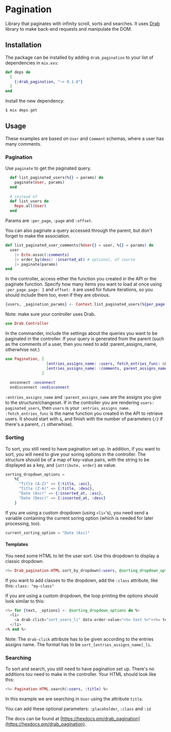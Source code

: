 # Pagination

Library that paginates with infinity scroll, sorts and searches. It uses [Drab](https://github.com/grych/drab) library to make back-end requests and manipulate the DOM.

## Installation

The package can be installed by adding `drab_pagination` to your list of dependencies in `mix.exs`:

```elixir
def deps do
  [
    {:drab_pagination, "~> 0.1.0"}
  ]
end
```

Install the new dependency:
```elixir
$ mix deps.get
```

## Usage

These examples are based on `User` and `Comment` schemas, where a user has many comments.

### Pagination

Use `paginate` to get the paginated query.
```elixir
  def list_paginated_users(%{} = params) do
    paginate(User, params)
  end
  
  # instead of
  def list_users do
    Repo.all(User)
  end
```
Params are `:per_page`, `:page` and `:offset`.

You can also paginate a query accessed through the parent, but don't forget to make the association.
```elixir
def list_paginated_user_comments(%User{} = user, %{} = params) do
  user
    |> Ecto.assoc(:comments)
    |> order_by(desc: :inserted_at) # optional, of course
    |> paginate(params)
end
```

In the controller, access either the function you created in the API or the paginate function. Specify how many items you want to load at once using `:per_page`. `page: 1` and `offset: 0` are used for future iterations, so you should include them too, even if they are obvious.
```elixir
{users, _pagination_params} <- Context.list_paginated_users(%{per_page: 5, page: 1, offset: 0})
```

Note: make sure your controller uses Drab.
```elixir
use Drab.Controller
```

In the commander, include the settings about the queries you want to be paginated in the controller. If your query is generated from the parent (such as the comments of a user, then you need to add :parent_assigns_name, otherwhise not.)
```elixir
use Pagination, [
                  [entries_assigns_name: :users, fetch_entries_func: &Context.list_paginated_users/1],
                  [entries_assigns_name: :comments, parent_assigns_name: :user, fetch_entries_func: &Context.list_paginated_user_comments/2]
                ]
  
  onconnect :onconnect
  ondisconnect :ondisconnect
```
`:entries_assigns_name` and `:parent_assigns_name` are the assigns you give to the structure/changeset. If in the controller you are rendering `users: paginated_users`, then `users` is your `:entries_assigns_name`.
`:fetch_entries_func` is the name function you created in the API to retrieve users. It should start with `&`, and finish with the number of parameters (`/2` if there's a parent, `/1` otherwhise). 

### Sorting

To sort, you still need to have pagination set up.
In addition, if you want to sort, you will need to give your soring options in the controller. The structure should be of a map of key-value pairs, with the string to be displayed as a key, and `{attribute, order}` as value.
```elixir
sorting_dropdown_options = 
    %{
      "Title (A-Z)" => {:title, :asc},
      "Title (Z-A)" => {:title, :desc},
      "Date (Asc)" => {:inserted_at, :asc},
      "Date (Desc)" => {:inserted_at, :desc}
    }
```
If you are using a custom dropdown (using `<li>`'s), you need send a variable containing the current soring option (which is needed for later processing, too).
```elixir
current_sorting_option = "Date (Asc)"
```

#### Templates

You need some HTML to let the user sort. Use this dropdown to display a classic dropdown.
```elixir
<%= Drab_pagination.HTML.sort_by_dropdown(:users, @sorting_dropdown_options) %>
```
If you want to add classes to the dropdown, add the `:class` attribute, like this: `class: "my-class"`
 
If you are using a custom dropdown, the loop printing the options should look similar to this:
```elixir
<%= for {text, _options} <- @sorting_dropdown_options do %>
  <li>
    <a drab-click="sort_users_li" data-order-value="<%= text %>"><%= text %></a>
  </li>
<% end %>
```
Note: The `drab-click` attribute has to be given according to the entries assigns name. The format has to be `sort_[entries_assigns_name]_li`.

### Searching

To sort and search, you still need to have pagination set up.
There's no additions tou need to make in the controller. Your HTML should look like this:

```elixir
<%= Pagination.HTML.search(:users, :title) %>
```
In this example we are searching in `User` using the attribute `title`.

You can add these optional parameters: `:placeholder`, `:class` and `:id`


The docs can be found at [https://hexdocs.pm/drab_pagination](https://hexdocs.pm/drab_pagination).


